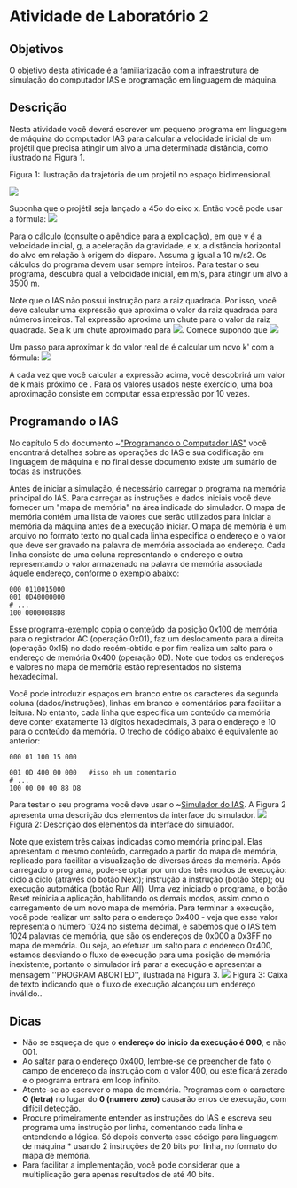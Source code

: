 # Atividade de Laboratório 2
## Objetivos

O objetivo desta atividade é a familiarização com a infraestrutura de simulação do computador IAS e programação em linguagem de máquina.

## Descrição

Nesta atividade você deverá escrever um pequeno programa em linguagem de máquina do computador IAS para calcular a velocidade inicial de um projétil que precisa atingir um alvo a uma determinada distância, como ilustrado na Figura 1.

Figura 1: Ilustração da trajetória de um projétil no espaço bidimensional.

![](https://www.ic.unicamp.br/~edson/disciplinas/mc404/2019-2s/ab/labs/lab02/trajetoria-projetil.png)

Suponha que o projétil seja lançado a 45o do eixo x. Então você pode usar a fórmula:
![](https://www.ic.unicamp.br/~edson/disciplinas/mc404/2019-2s/ab/labs/lab02/eq-1.png)

Para o cálculo (consulte o apêndice para a explicação), em que v é a velocidade inicial, g, a aceleração da gravidade, e x, a distância horizontal do alvo em relação à origem do disparo. Assuma g igual a 10 m/s2. Os cálculos do programa devem usar sempre inteiros. Para testar o seu programa, descubra qual a velocidade inicial, em m/s, para atingir um alvo a 3500 m.

Note que o IAS não possui instrução para a raiz quadrada. Por isso, você deve calcular uma expressão que aproxima o valor da raiz quadrada para números inteiros. Tal expressão aproxima um chute para o valor da raiz quadrada. Seja k um chute aproximado para ![](https://www.ic.unicamp.br/~edson/disciplinas/mc404/2019-2s/ab/labs/lab02/eq-11.png). Comece supondo que
![](https://www.ic.unicamp.br/~edson/disciplinas/mc404/2019-2s/ab/labs/lab02/eq-2.png)

Um passo para aproximar k do valor real de é calcular um novo k' com a fórmula:
![](https://www.ic.unicamp.br/~edson/disciplinas/mc404/2019-2s/ab/labs/lab02/eq-3.png)

A cada vez que você calcular a expressão acima, você descobrirá um valor de k mais próximo de . Para os valores usados neste exercício, uma boa aproximação consiste em computar essa expressão por 10 vezes.

## Programando o IAS

No capítulo 5 do documento ~["Programando o Computador IAS"](https://www.ic.unicamp.br/~edson/disciplinas/mc404/2019-2s/ab/anexos/programando_o_IAS.pdf) você encontrará detalhes sobre as operações do IAS e sua codificação em linguagem de máquina e no final desse documento existe um sumário de todas as instruções.

Antes de iniciar a simulação, é necessário carregar o programa na memória principal do IAS. Para carregar as instruções e dados iniciais você deve fornecer um "mapa de memória" na área indicada do simulador. O mapa de memória contém uma lista de valores que serão utilizados para iniciar a memória da máquina antes de a execução iniciar. O mapa de memória é um arquivo no formato texto no qual cada linha especifica o endereço e o valor que deve ser gravado na palavra de memória associada ao endereço. Cada linha consiste de uma coluna representando o endereço e outra representando o valor armazenado na palavra de memória associada àquele endereço, conforme o exemplo abaixo:

```
000 0110015000
001 0D40000000
# ...
100 00000088D8
```

Esse programa-exemplo copia o conteúdo da posição 0x100 de memória para o registrador AC (operação 0x01), faz um deslocamento para a direita (operação 0x15) no dado recém-obtido e por fim realiza um salto para o endereço de memória 0x400 (operação 0D). Note que todos os endereços e valores no mapa de memória estão representados no sistema hexadecimal.

Você pode introduzir espaços em branco entre os caracteres da segunda coluna (dados/instruções), linhas em branco e comentários para facilitar a leitura. No entanto, cada linha que especifica um conteúdo da memória deve conter exatamente 13 dígitos hexadecimais, 3 para o endereço e 10 para o conteúdo da memória. O trecho de código abaixo é equivalente ao anterior:

```
000 01 100 15 000

001 0D 400 00 000   #isso eh um comentario
# ...
100 00 00 00 88 D8
```

Para testar o seu programa você deve usar o ~[Simulador do IAS](https://www.ic.unicamp.br/~edson/disciplinas/mc404/2019-2s/ab/IAS-sim/index.html). A Figura 2 apresenta uma descrição dos elementos da interface do simulador.
![](https://www.ic.unicamp.br/~edson/disciplinas/mc404/2019-2s/ab/labs/lab02/IASguide.png)
Figura 2: Descrição dos elementos da interface do simulador.

Note que existem três caixas indicadas como memória principal. Elas apresentam o mesmo conteúdo, carregado a partir do mapa de memória, replicado para facilitar a visualização de diversas áreas da memória. Após carregado o programa, pode-se optar por um dos três modos de execução: ciclo a ciclo (através do botão Next); instrução a instrução (botão Step); ou execução automática (botão Run All). Uma vez iniciado o programa, o botão Reset reinicia a aplicação, habilitando os demais modos, assim como o carregamento de um novo mapa de memória. Para terminar a execução, você pode realizar um salto para o endereço 0x400 - veja que esse valor representa o número 1024 no sistema decimal, e sabemos que o IAS tem 1024 palavras de memória, que são os endereços de 0x000 a 0x3FF no mapa de memória. Ou seja, ao efetuar um salto para o endereço 0x400, estamos desviando o fluxo de execução para uma posição de memória inexistente, portanto o simulador irá parar a execução e apresentar a mensagem ''PROGRAM ABORTED'', ilustrada na Figura 3.
![](https://www.ic.unicamp.br/~edson/disciplinas/mc404/2019-2s/ab/labs/lab02/IASend.png)
Figura 3: Caixa de texto indicando que o fluxo de execução alcançou um endereço inválido..

## Dicas

* Não se esqueça de que o **endereço do início da execução é 000**, e não 001.
* Ao saltar para o endereço 0x400, lembre-se de preencher de fato o campo de endereço da instrução com o valor 400, ou este ficará zerado e o programa entrará em loop infinito.
* Atente-se ao escrever o mapa de memória. Programas com o caractere **O (letra)** no lugar do **0 (numero zero)** causarão erros de execução, com difícil detecção.
* Procure primeiramente entender as instruções do IAS e escreva seu programa uma instrução por linha, comentando cada linha e entendendo a lógica. Só depois converta esse código para linguagem de máquina * usando 2 instruções de 20 bits por linha, no formato do mapa de memória.
* Para facilitar a implementação, você pode considerar que a multiplicação gera apenas resultados de até 40 bits.

